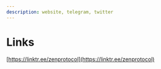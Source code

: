 ```yaml
---
description: website, telegram, twitter
---
```


# Links

[https://linktr.ee/zenprotocol](https://linktr.ee/zenprotocol)
